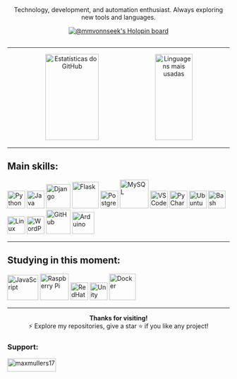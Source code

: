 <p align="center">
  <img src="https://camo.githubusercontent.com/82291b0fe831bfc6781e07fc5090cbd0a8b912bb8b8d4fec0696c881834f81ac/68747470733a2f2f70726f626f742e6d656469612f394575424971676170492e676966" width="350" height="1">
</p>

<div align="center">
  <p>Technology, development, and automation enthusiast. Always exploring new tools and languages.</p>
</div>

<p align="center">
  <a href="https://holopin.io/@mmvonnseek" target="_blank">
    <img src="https://holopin.me/mmvonnseek" alt="@mmvonnseek's Holopin board">
  </a>
</p>

<p align="center">
  <img src="https://camo.githubusercontent.com/82291b0fe831bfc6781e07fc5090cbd0a8b912bb8b8d4fec0696c881834f81ac/68747470733a2f2f70726f626f742e6d656469612f394575424971676170492e676966" width="350" height="1">
</p>

---

<div align="center">  
  <img width="49%" height="195px" src="https://github-readme-stats.vercel.app/api?username=mmvonnseek&show_icons=true&count_private=true&hide_border=true&title_color=00FF7F&icon_color=00FF7F&text_color=00FF7F&bg_color=1C1C1C" alt="Estatísticas do GitHub" /> 
  <img width="41%" height="195px" src="https://github-readme-stats.vercel.app/api/top-langs/?username=mmvonnseek&layout=compact&hide_border=true&title_color=00FF7F&text_color=00FF7F&bg_color=1C1C1C" alt="Linguagens mais usadas" />
</div>

---

## Main skills:

<div align="left">
  <img src="https://techstack-generator.vercel.app/python-icon.svg" width="40" height="40" alt="Python" />
  <img src="https://techstack-generator.vercel.app/java-icon.svg" width="40" height="40" alt="Java" />
  <img src="https://techstack-generator.vercel.app/django-icon.svg" width="55" height="55" alt="Django" />
  <img src="https://cdn.jsdelivr.net/gh/devicons/devicon@latest/icons/flask/flask-original.svg" width="60" height="60" alt="Flask" />
  <img src="https://cdn.jsdelivr.net/gh/devicons/devicon/icons/postgresql/postgresql-original.svg" width="40" alt="PostgreSQL" />
  <img src="https://techstack-generator.vercel.app/mysql-icon.svg" width="65" height="65" alt="MySQL" />
  <img src="https://cdn.jsdelivr.net/gh/devicons/devicon/icons/vscode/vscode-original.svg" width="40" alt="VSCode" />
  <img src="https://cdn.jsdelivr.net/gh/devicons/devicon/icons/pycharm/pycharm-original.svg" width="40" alt="PyCharm" />
  <img src="https://cdn.jsdelivr.net/gh/devicons/devicon/icons/ubuntu/ubuntu-plain.svg" width="40" alt="Ubuntu" />
  <img src="https://cdn.jsdelivr.net/gh/devicons/devicon/icons/bash/bash-original.svg" width="40" alt="Bash" />
  <img src="https://cdn.jsdelivr.net/gh/devicons/devicon/icons/linux/linux-original.svg" width="40" alt="Linux" />
  <img src="https://skillicons.dev/icons?i=wordpress" width="40" alt="WordPress" />
  <img src="https://techstack-generator.vercel.app/github-icon.svg" width="55" height="55" alt="GitHub" />
  <a href="https://www.arduino.cc/" target="_blank">
    <img src="https://profilinator.rishav.dev/skills-assets/arduino.png" alt="Arduino" height="50" />
  </a>
</div>

---

## Studying in this moment:

<div align="left">
  <img src="https://techstack-generator.vercel.app/js-icon.svg" width="70" height="57" alt="JavaScript" />
  <img src="https://techstack-generator.vercel.app/raspberrypi-icon.svg" width="65" height="60" alt="Raspberry Pi" />
  <img src="https://cdn.jsdelivr.net/gh/devicons/devicon/icons/redhat/redhat-original.svg" width="40" alt="RedHat" />
  <img src="https://cdn.jsdelivr.net/gh/devicons/devicon/icons/unity/unity-original.svg" width="40" alt="Unity" />
  <img src="https://techstack-generator.vercel.app/docker-icon.svg" width="60" alt="Docker" />
</div>

---

<div align="center">
  <strong>Thanks for visiting!</strong>  
  <br>⚡ Explore my repositories, give a star ⭐ if you like any project!
</div>

<h3 align="left">Support:</h3>
<p><a href="https://www.buymeacoffee.com/maxmullers17"> <img align="left" src="https://cdn.buymeacoffee.com/buttons/v2/default-yellow.png" height="30" width="110" alt="maxmullers17" /></a></p><br><br>
